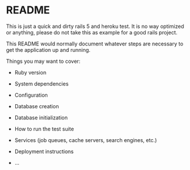 # README

This is just a quick and dirty rails 5 and heroku test.
It is no way optimized or anything, please do not take this as example
for a good rails project.

This README would normally document whatever steps are necessary to get the
application up and running.

Things you may want to cover:

* Ruby version

* System dependencies

* Configuration

* Database creation

* Database initialization

* How to run the test suite

* Services (job queues, cache servers, search engines, etc.)

* Deployment instructions

* ...
